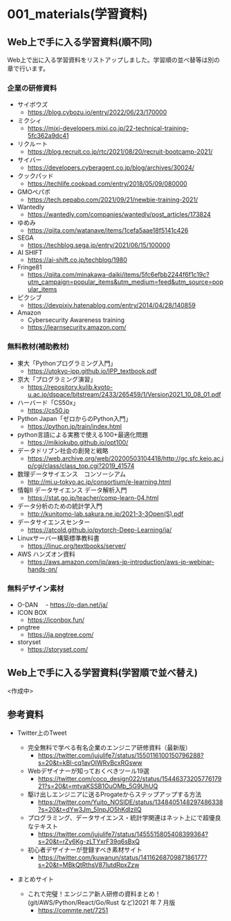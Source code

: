 # 001_materials(学習資料)
## Web上で手に入る学習資料(順不同)
Web上で出に入る学習資料をリストアップしました。学習順の並べ替等は別の章で行います。

### 企業の研修資料
- サイボウズ
  - https://blog.cybozu.io/entry/2022/06/23/170000
- ミクシィ
  - https://mixi-developers.mixi.co.jp/22-technical-training-5fc362a9dc41
- リクルート
  - https://blog.recruit.co.jp/rtc/2021/08/20/recruit-bootcamp-2021/
- サイバー
  - https://developers.cyberagent.co.jp/blog/archives/30024/
- クックパッド
  - https://techlife.cookpad.com/entry/2018/05/09/080000
- GMOペパボ
  - https://tech.pepabo.com/2021/09/21/newbie-training-2021/
- Wantedly
  - https://wantedly.com/companies/wantedly/post_articles/173824
- ゆめみ
  - https://qiita.com/watanave/items/1cefa5aae18f5141c426
- SEGA
  - https://techblog.sega.jp/entry/2021/06/15/100000
- AI SHIFT
  - https://ai-shift.co.jp/techblog/1980
- Fringe81
  - https://qiita.com/minakawa-daiki/items/5fc6efbb2244f6f1c19c?utm_campaign=popular_items&utm_medium=feed&utm_source=popular_items
- ピクシブ
  - https://devpixiv.hatenablog.com/entry/2014/04/28/140859
- Amazon
  - Cybersecurity Awareness training
  - https://learnsecurity.amazon.com/

### 無料教材(補助教材)
- 東大「Pythonプログラミング入門」
  - https://utokyo-ipp.github.io/IPP_textbook.pdf
- 京大「プログラミング演習」
  - https://repository.kulib.kyoto-u.ac.jp/dspace/bitstream/2433/265459/1/Version2021_10_08_01.pdf
- ハーバード「CS50x」
  - https://cs50.jp
- Python Japan「ゼロからのPython入門」
  - https://python.jp/train/index.html
- python言語による実務で使える100+最適化問題
  - https://mikiokubo.github.io/opt100/
- データドリブン社会の創発と戦略
  - https://web.archive.org/web/20200503104418/http://gc.sfc.keio.ac.jp/cgi/class/class_top.cgi?2019_41574
- 数理データサイエンス　コンソーシアム
  - http://mi.u-tokyo.ac.jp/consortium/e-learning.html
- 情報II データサイエンス データ解析入門
  - https://stat.go.jp/teacher/comp-learn-04.html
- データ分析のための統計学入門
  - http://kunitomo-lab.sakura.ne.jp/2021-3-3Open(S).pdf
- データサイエンスセンター
  - https://atcold.github.io/pytorch-Deep-Learning/ja/
- Linuxサーバー構築標準教科書
  - https://linuc.org/textbooks/server/
- AWS ハンズオン資料
  - https://aws.amazon.com/jp/aws-jp-introduction/aws-jp-webinar-hands-on/

### 無料デザイン素材
- O-DAN
　- https://o-dan.net/ja/
- ICON BOX
  - https://iconbox.fun/
- pngtree
  - https://ja.pngtree.com/
- storyset
  - https://storyset.com/

## Web上で手に入る学習資料(学習順で並べ替え)
<作成中>



## 参考資料
- Twitter上のTweet
  - 完全無料で学べる有名企業のエンジニア研修資料（最新版）
    - https://twitter.com/jujulife7/status/1550116100150796288?s=20&t=kBl-cq1avOIWRvBcxRGsww
  - Webデザイナーが知っておくべきツール19選
    - https://twitter.com/coco_design022/status/1544637320577617921?s=20&t=mtvaKSSB1OuOMb_5G9UhUQ
  - 駆け出しエンジニアに送るProgateからステップアップする方法
    - https://twitter.com/Yuito_NOSIDE/status/1348405148297486338?s=20&t=dYw3Jm_5InpJO5hKdIziIQ
  - プログラミング、データサイエンス・統計学関連はネット上にで超優良なテキスト
    - https://twitter.com/jujulife7/status/1455515805408399364?s=20&t=rZy6Kg-zLTYxrF39q6sBxQ
  - 初心者デザイナーが登録すべき素材サイト
    - https://twitter.com/kuwanun/status/1411626870987186177?s=20&t=MBkQtRthsV87lutdRpxZzw

- まとめサイト
  - これで完璧！エンジニア新人研修の資料まとめ！(git/AWS/Python/React/Go/Rust など)2021 年 7 月版
    - https://commte.net/7251


